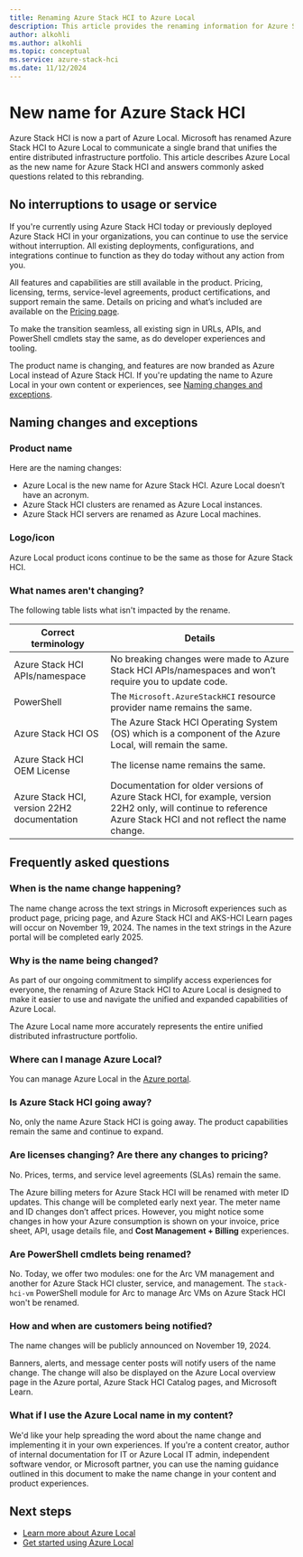 ```yaml
---
title: Renaming Azure Stack HCI to Azure Local
description: This article provides the renaming information for Azure Stack HCI to Azure Local.
author: alkohli
ms.author: alkohli
ms.topic: conceptual
ms.service: azure-stack-hci
ms.date: 11/12/2024
---
```


# New name for Azure Stack HCI

Azure Stack HCI is now a part of Azure Local. Microsoft has renamed Azure Stack HCI to Azure Local to communicate a single brand that unifies the entire distributed infrastructure portfolio. This article describes Azure Local as the new name for Azure Stack HCI and answers commonly asked questions related to this rebranding.

## No interruptions to usage or service

If you're currently using Azure Stack HCI today or previously deployed Azure Stack HCI in your organizations, you can continue to use the service without interruption. All existing deployments, configurations, and integrations continue to function as they do today without any action from you.

All features and capabilities are still available in the product. Pricing, licensing, terms, service-level agreements, product certifications, and support remain the same. Details on pricing and what’s included are available on the [Pricing page](https://aka.ms/azloc-pricing).

To make the transition seamless, all existing sign in URLs, APIs, and PowerShell cmdlets stay the same, as do developer experiences and tooling.

<!--For self-service support, look for the topic path of Azure Local. - verify with CSS -->

The product name is changing, and features are now branded as Azure Local instead of Azure Stack HCI. If you're updating the name to Azure Local in your own content or experiences, see [Naming changes and exceptions](#naming-changes-and-exceptions).

## Naming changes and exceptions

### Product name

Here are the naming changes:

- Azure Local is the new name for Azure Stack HCI. Azure Local doesn’t have an acronym.
- Azure Stack HCI clusters are renamed as Azure Local instances.
- Azure Stack HCI servers are renamed as Azure Local machines.

### Logo/icon

Azure Local product icons continue to be the same as those for Azure Stack HCI.

### What names aren't changing?

The following table lists what isn't impacted by the rename.

| Correct terminology | Details |
|---------------------|---------|
| Azure Stack HCI APIs/namespace  | No breaking changes were made to Azure Stack HCI APIs/namespaces and won’t require you to update code. |
| PowerShell          | The `Microsoft.AzureStackHCI` resource provider name remains the same. |
| Azure Stack HCI OS  | The Azure Stack HCI Operating System (OS) which is a component of the Azure Local, will remain the same. |
| Azure Stack HCI OEM License | The license name remains the same. |
| Azure Stack HCI, version 22H2 documentation | Documentation for older versions of Azure Stack HCI, for example, version 22H2 only, will continue to reference Azure Stack HCI and not reflect the name change. |

## Frequently asked questions

### When is the name change happening?

The name change across the text strings in Microsoft experiences such as product page, pricing page, and Azure Stack HCI and AKS-HCI Learn pages will occur on November 19, 2024. The names in the text strings in the Azure portal will be completed early 2025.

### Why is the name being changed?

As part of our ongoing commitment to simplify access experiences for everyone, the renaming of Azure Stack HCI to Azure Local is designed to make it easier to use and navigate the unified and expanded capabilities of Azure Local.

The Azure Local name more accurately represents the entire unified distributed infrastructure portfolio.

### Where can I manage Azure Local?

You can manage Azure Local in the [Azure portal](https://portal.azure.com).

### Is Azure Stack HCI going away?

No, only the name Azure Stack HCI is going away. The product capabilities remain the same and continue to expand.

### Are licenses changing? Are there any changes to pricing?

No. Prices, terms, and service level agreements (SLAs) remain the same.

The Azure billing meters for Azure Stack HCI will be renamed with meter ID updates. This change will be completed early next year. The meter name and ID changes don’t affect prices. However, you might notice some changes in how your Azure consumption is shown on your invoice, price sheet, API, usage details file, and **Cost Management + Billing** experiences.

### Are PowerShell cmdlets being renamed?

No. Today, we offer two modules: one for the Arc VM management and another for Azure Stack HCI cluster, service, and management. The `stack-hci-vm` PowerShell module for Arc to manage Arc VMs on Azure Stack HCI won't be renamed.

### How and when are customers being notified?

The name changes will be publicly announced on November 19, 2024.

Banners, alerts, and message center posts will notify users of the name change. The change will also be displayed on the Azure Local overview page in the Azure portal, Azure Stack HCI Catalog pages, and Microsoft Learn.

### What if I use the Azure Local name in my content?

We'd like your help spreading the word about the name change and implementing it in your own experiences. If you're a content creator, author of internal documentation for IT or Azure Local IT admin, independent software vendor, or Microsoft partner, you can use the naming guidance outlined in this document to make the name change in your content and product experiences.

## Next steps

- [Learn more about Azure Local](./overview.md)
- [Get started using Azure Local](./deploy/deployment-introduction.md)

